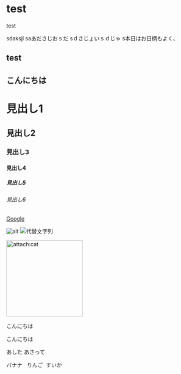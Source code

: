 # test
test





sdaksjl
saあださじおｓだ
sｄさじょいｓｄじゃ
s本日はお日柄もよく、


## test
## こんにちは

# 見出し1
## 見出し2
### 見出し3
#### 見出し4
##### 見出し5
###### 見出し6


[Google](https://www.google.co.jp/)


![alt](https://www.thinkgeek.com/images/products/additional/carousel/60fd_resistance_dd.jpg)
![代替文字列](https://www.thinkgeek.com/images/products/additional/carousel/60fd_resistance_dd.jpg "タイトル")

<img src="https://www.thinkgeek.com/images/products/additional/carousel/60fd_resistance_dd.jpg" alt="attach:cat" title="attach:cat" width="200" height="200">


こんにちは

こんにちは

あした
あさって

バナナ  
りんご
  すいか

